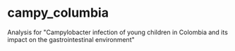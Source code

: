 # campy_columbia
Analysis for "Campylobacter infection of young children in Colombia and its impact on the gastrointestinal environment"
